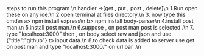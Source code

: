 <head> steps to run this program <head>\n
<body>
  handler ->[get , put , post , delete]\n
  1.Run open these on any ide.\n
  2.open terminal at files directory.\n
  3. now type this cmd\n
    a> npm install express\n
    b> npm install body-parser\n
  4.install post man.\n
  5.install post man.\n
  6.suppose , on post man post is selected .\n
  7. type "localhost:3000" then , on body select raw and json and use {"title":"github"} to input data.\n
  8.to check data is added to server use get on post man and type "localhost:3000/" on url bar .\n
  
</body>
